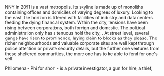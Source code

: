 NNY in 2091 is a vast metropolis. Its skyline is made up of monoliths containing offices and domiciles of varying degrees of luxury. Looking to the east, the horizon is littered with facilities of industry and data centers feeding the dying financial system. 
Within the city, tensions have been rising between corporations, both foreign and domestic. The political administration only has a tenuous hold the city, . At street level, several gangs have risen to prominence, laying claim to blocks as they please. The richer neighbourhoods and valuable corporate sites are well kept through police attention or private security details, but the further one ventures from these sheltered communities, the more one has to be able to fend for one's self. 

Philomena - Phi for short - is a private investigator, a gun for hire, a thief, 



